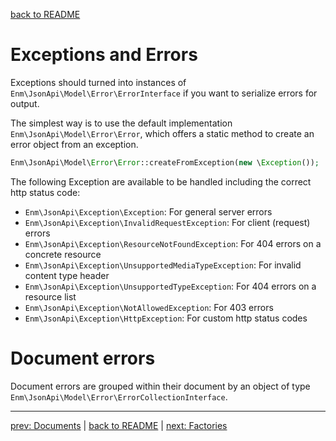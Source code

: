 [back to README](../README.md)
# Exceptions and Errors
Exceptions should turned into instances of `Enm\JsonApi\Model\Error\ErrorInterface` if you want to serialize errors for output.

The simplest way is to use the default implementation `Enm\JsonApi\Model\Error\Error`, which offers a static method to create an 
error object from an exception.

```php
Enm\JsonApi\Model\Error\Error::createFromException(new \Exception());
```

The following Exception are available to be handled including the correct http status code:

* `Enm\JsonApi\Exception\Exception`: For general server errors
* `Enm\JsonApi\Exception\InvalidRequestException`: For client (request) errors
* `Enm\JsonApi\Exception\ResourceNotFoundException`: For 404 errors on a concrete resource
* `Enm\JsonApi\Exception\UnsupportedMediaTypeException`: For invalid content type header
* `Enm\JsonApi\Exception\UnsupportedTypeException`: For 404 errors on a resource list
* `Enm\JsonApi\Exception\NotAllowedException`: For 403 errors
* `Enm\JsonApi\Exception\HttpException`: For custom http status codes

# Document errors
Document errors are grouped within their document by an object of type `Enm\JsonApi\Model\Error\ErrorCollectionInterface`.

*****

[prev: Documents](../docs/05-documents.md) | [back to README](../README.md) | [next: Factories](../docs/07-factories.md)
